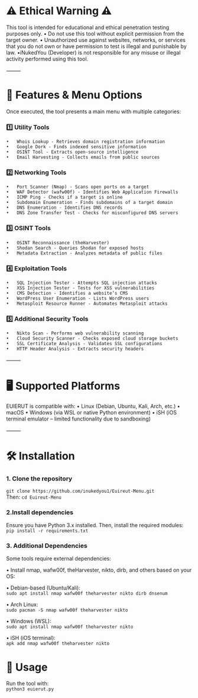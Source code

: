 # ⚠️ Ethical Warning ⚠️

This tool is intended for educational and ethical penetration testing purposes only.
	•	Do not use this tool without explicit permission from the target owner.
	•	Unauthorized use against websites, networks, or services that you do not own or have permission to test is illegal and punishable by law.
	•iNukedYou (Developer) is not responsible for any misuse or illegal activity performed using this tool.

⸻

# 📜 Features & Menu Options

Once executed, the tool presents a main menu with multiple categories:

### 1️⃣ Utility Tools
	•	Whois Lookup - Retrieves domain registration information
	•	Google Dork - Finds indexed sensitive information
	•	OSINT Tool - Extracts open-source intelligence
	•	Email Harvesting - Collects emails from public sources

### 2️⃣ Networking Tools
	•	Port Scanner (Nmap) - Scans open ports on a target
	•	WAF Detector (wafw00f) - Identifies Web Application Firewalls
	•	ICMP Ping - Checks if a target is online
	•	Subdomain Enumeration - Finds subdomains of a target domain
	•	DNS Enumeration - Identifies DNS records
	•	DNS Zone Transfer Test - Checks for misconfigured DNS servers

### 3️⃣ OSINT Tools
	•	OSINT Reconnaissance (theHarvester)
	•	Shodan Search - Queries Shodan for exposed hosts
	•	Metadata Extraction - Analyzes metadata of public files

### 4️⃣ Exploitation Tools
	•	SQL Injection Tester - Attempts SQL injection attacks
	•	XSS Injection Tester - Tests for XSS vulnerabilities
	•	CMS Detection - Identifies a website’s CMS
	•	WordPress User Enumeration - Lists WordPress users
	•	Metasploit Resource Runner - Automates Metasploit attacks

### 5️⃣ Additional Security Tools
	•	Nikto Scan - Performs web vulnerability scanning
	•	Cloud Security Scanner - Checks exposed cloud storage buckets
	•	SSL Certificate Analysis - Validates SSL configurations
	•	HTTP Header Analysis - Extracts security headers

⸻

# 🖥️ Supported Platforms

EUIERUT is compatible with:
	•	Linux (Debian, Ubuntu, Kali, Arch, etc.)
	•	macOS
	•	Windows (via WSL or native Python environment)
	•	iSH (iOS terminal emulator – limited functionality due to sandboxing)

⸻

# 🛠️ Installation

### 1. Clone the repository<br/>
 
   `git clone https://github.com/inukedyou1/Euireut-Menu.git` <br/>
   Then: 
`cd Euireut-Menu`

### 2.Install dependencies

Ensure you have Python 3.x installed. Then, install the required modules:
`pip install -r requirements.txt`

### 3.  Additional Dependencies

Some tools require external dependencies:

•	Install nmap, wafw00f, theHarvester, nikto, dirb, and others based on your OS:
 
• Debian-based (Ubuntu/Kali):<br/>
`sudo apt install nmap wafw00f theharvester nikto dirb dnsenum`

•	Arch Linux:<br/>
`sudo pacman -S nmap wafw00f theharvester nikto`

•	Windows (WSL):<br/>
`sudo apt install nmap wafw00f theharvester nikto`

•	iSH (iOS terminal):<br/>
`apk add nmap wafw00f theharvester nikto`

# 🚀 Usage

Run the tool with:<br/>
`python3 euierut.py`
